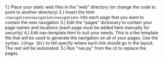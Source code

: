 1.) Place your static web files in the "web" directory (or change the code to point to another directory)
2.) Insert the html ```<navigation>navigation<navigation>``` into each page that you want to contain the new navigation
3.) Edit the "pages" dictionary to contain your page names and locations (each page must be added here manually for security)
4.) Edit nav-template.html to suit your needs. This is a the template file that will be used to generate the navigation on all of your pages. Use the syntax: 
```{{Page ID}}``` to tell specify where each link should go in the layout. The rest will be automated. 
5.) Run "nav.py" from the cli to replace the pages.